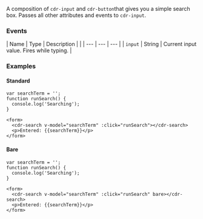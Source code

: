 A composition of `cdr-input` and `cdr-button`that gives you a simple search box. Passes all other attributes and events to `cdr-input`.

### Events
| Name | Type | Description | |
| --- | --- | --- |
| `input` | String | Current input value. Fires while typing. |

### Examples

#### Standard

```
var searchTerm = '';
function runSearch() {
  console.log('Searching');
}

<form>
  <cdr-search v-model="searchTerm" :click="runSearch"></cdr-search>
  <p>Entered: {{searchTerm}}</p>
</form>
```

#### Bare

```
var searchTerm = '';
function runSearch() {
  console.log('Searching');
}

<form>
  <cdr-search v-model="searchTerm" :click="runSearch" bare></cdr-search>
  <p>Entered: {{searchTerm}}</p>
</form>
```